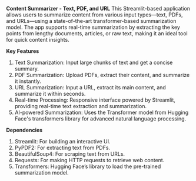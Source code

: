 **Content Summarizer - Text, PDF, and URL**
This Streamlit-based application allows users to summarize content from various input types—text, PDFs, and URLs—using a state-of-the-art transformer-based summarization model. The app supports real-time summarization by extracting the key points from lengthy documents, articles, or raw text, making it an ideal tool for quick content insights.

**Key Features**
1) Text Summarization: Input large chunks of text and get a concise summary.
2) PDF Summarization: Upload PDFs, extract their content, and summarize it instantly.
3) URL Summarization: Input a URL, extract its main content, and summarize it within seconds.
4) Real-time Processing: Responsive interface powered by Streamlit, providing real-time text extraction and summarization.
4) AI-powered Summarization: Uses the Transformer model from Hugging Face's transformers library for advanced natural language processing.

**Dependencies**
1) Streamlit: For building an interactive UI.
2) PyPDF2: For extracting text from PDFs.
3) BeautifulSoup4: For scraping text from URLs.
4) Requests: For making HTTP requests to retrieve web content.
5) Transformers: Hugging Face’s library to load the pre-trained summarization model.
